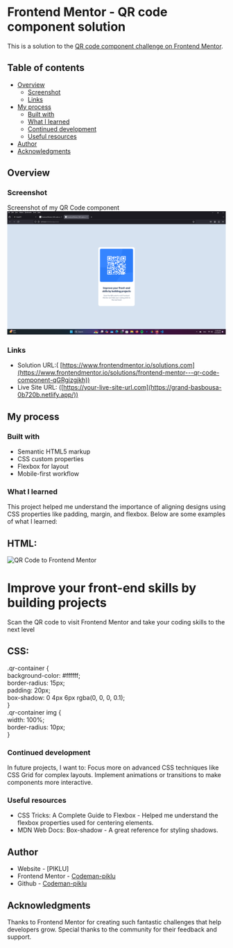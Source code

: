 # Frontend Mentor - QR code component solution

This is a solution to the [QR code component challenge on Frontend Mentor](https://www.frontendmentor.io/challenges/qr-code-component-iux_sIO_H). 
## Table of contents
- [Overview](#overview)
  - [Screenshot](#screenshot)
  - [Links](#links)
- [My process](#my-process)
  - [Built with](#built-with)
  - [What I learned](#what-i-learned)
  - [Continued development](#continued-development)
  - [Useful resources](#useful-resources)
- [Author](#author)
- [Acknowledgments](#acknowledgments)
## Overview

### Screenshot
Screenshot of my QR Code component
![](./Screenshot%20(3).png)
### Links
- Solution URL:( [https://www.frontendmentor.io/solutions.com](https://www.frontendmentor.io/solutions/frontend-mentor---qr-code-component-qGRgizgjkh))
- Live Site URL: ([https://your-live-site-url.com](https://grand-basbousa-0b720b.netlify.app/))
## My process
### Built with
- Semantic HTML5 markup
- CSS custom properties
- Flexbox for layout
- Mobile-first workflow
### What I learned
This project helped me understand the importance of aligning designs using CSS properties like padding, margin, and flexbox. Below are some examples of what I learned:
## HTML:
<div class="qr-container">  
  <img src="./images/image-qr-code.png" alt="QR Code to Frontend Mentor">  
  <h1>Improve your front-end skills by building projects</h1>  
  <p>Scan the QR code to visit Frontend Mentor and take your coding skills to the next level</p>  
</div>

## CSS:
.qr-container {  
  background-color: #ffffff;  
  border-radius: 15px;  
  padding: 20px;  
  box-shadow: 0 4px 6px rgba(0, 0, 0, 0.1);  
}  
.qr-container img {  
  width: 100%;  
  border-radius: 10px;  
}  
### Continued development
In future projects, I want to:
    Focus more on advanced CSS techniques like CSS Grid for complex layouts.
    Implement animations or transitions to make components more interactive.
### Useful resources
- CSS Tricks: A Complete Guide to Flexbox - Helped me understand the flexbox properties used for centering elements.
- MDN Web Docs: Box-shadow - A great reference for styling shadows.
## Author
- Website - [PIKLU]
- Frontend Mentor - [Codeman-piklu](https://www.frontendmentor.io/profile/Codeman-piklu)
- Github - [Codeman-piklu](https://github.com/Codeman-piklu)
## Acknowledgments
Thanks to Frontend Mentor for creating such fantastic challenges that help developers grow. Special thanks to the community for their feedback and support.

